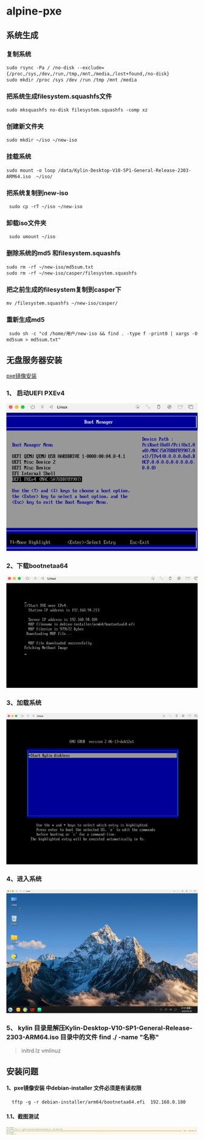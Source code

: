 # alpine-pxe

## 系统生成
### 复制系统
```shell
sudo rsync -Pa / /no-disk --exclude={/proc,/sys,/dev,/run,/tmp,/mnt,/media,/lost+found,/no-disk}
sudo mkdir /proc /sys /dev /run /tmp /mnt /media
```
### 把系统生成filesystem.squashfs文件
```shell
sudo mksquashfs no-disk filesystem.squashfs -comp xz
```
### 创建新文件夹
```shell
sudo mkdir ~/iso ~/new-iso
```
### 挂载系统
```shell
sudo mount -o loop /data/Kylin-Desktop-V10-SP1-General-Release-2303-ARM64.iso  ~/iso/
```
### 把系统复制到new-iso
```shell
 sudo cp -rT ~/iso ~/new-iso
```
### 卸载iso文件夹
```shell
 sudo umount ~/iso
```

### 删除系统的md5 和filesystem.squashfs
```shell
sudo rm -rf ~/new-iso/md5sum.txt
sudo rm -rf ~/new-iso/casper/filesystem.squashfs
```
### 把之前生成的filesystem复制到casper下
```shell
mv /filesystem.squashfs ~/new-iso/casper/
```
### 重新生成md5
```shell
 sudo sh -c "cd /home/用户/new-iso && find . -type f -print0 | xargs -0 md5sum > md5sum.txt"
```

## 无盘服务器安装
[pxe镜像安装](https://gitee.com/nuoee/alpine-pxe)

### 1、 启动UEFI PXEv4
![uefi.png](image/uefi.png)
### 2、下载bootnetaa64
![bootnetaa64.png](image/bootnetaa64.png)
### 3、加载系统
![load.png](image/load.png)
### 4、进入系统
![system.png](image/system.png)

### 5、 kylin 目录是解压Kylin-Desktop-V10-SP1-General-Release-2303-ARM64.iso 目录中的文件 find ./ -name "名称"
 > initrd.lz
> vmlinuz

## 安装问题
#### 1、pxe镜像安装 中debian-installer 文件必须是有读权限
```shell
  tftp -g -r debian-installer/arm64/bootnetaa64.efi  192.168.0.180
```
#### 1.1、截图测试
![测试图片](image/tftp-test.png)

